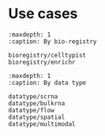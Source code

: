 # Use cases

```{toctree}
:maxdepth: 1
:caption: By bio-registry

bioregistry/celltypist
bioregistry/enrichr
```

```{toctree}
:maxdepth: 1
:caption: By data type

datatype/scrna
datatype/bulkrna
datatype/flow
datatype/spatial
datatype/multimodal
```
